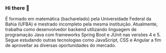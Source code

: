 ### Hi there 👋

<!--
**darlan-maia/darlan-maia** is a ✨ _special_ ✨ repository because its `README.md` (this file) appears on your GitHub profile.

Here are some ideas to get you started:

- 🔭 I’m currently working on ...
- 🌱 I’m currently learning ...
- 👯 I’m looking to collaborate on ...
- 🤔 I’m looking for help with ...
- 💬 Ask me about ...
- 📫 How to reach me: ...
- 😄 Pronouns: ...
- ⚡ Fun fact: ...
-->

É formado em matemática (bacharelado) pela Universidade Federal da Bahia (UFBA) e mestrado incompleto pela mesma instituição. Atualmente, trabalha como desenvolvedor backend utilizando linguagem de programação Java com frameworks Spring Boot e JUnit nas versões 4 e 5.
Segue estudando outras tecnologias como JavaScript, CSS e Angular a fim de aproveitar as diversas oportunidades do mercado.
